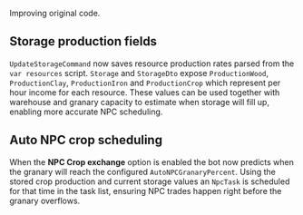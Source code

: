 Improving original code.

## Storage production fields

`UpdateStorageCommand` now saves resource production rates parsed from the `var resources` script.  `Storage` and `StorageDto` expose `ProductionWood`, `ProductionClay`, `ProductionIron` and `ProductionCrop` which represent per hour income for each resource.  These values can be used together with warehouse and granary capacity to estimate when storage will fill up, enabling more accurate NPC scheduling.

## Auto NPC crop scheduling

When the **NPC Crop exchange** option is enabled the bot now predicts when the granary will reach the configured `AutoNPCGranaryPercent`.  Using the stored crop production and current storage values an `NpcTask` is scheduled for that time in the task list, ensuring NPC trades happen right before the granary overflows.
